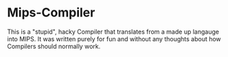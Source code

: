 # Mips-Compiler

This is a "stupid", hacky Compiler that translates from a made up langauge into MIPS. It was written purely for fun and without any thoughts about how Compilers should normally work.
